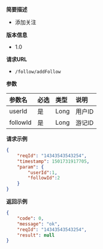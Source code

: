 **简要描述** 
- 添加关注

**版本信息**
- 1.0

**请求URL** 
- `/follow/addFollow `

**参数** 

|参数名|必选|类型|说明|
|:---- |:---   |:---|:----- |
|userId |是 | Long | 用户ID |
|followId |是 | Long | 游记ID |


**请求示例**

```JSON
{
    "reqId": "14343543543254",
    "timestamp": 1501731917705,
    "param": {
    	"userId":1,
    	"followId":2
    }
}
```



 **返回示例**

```JSON
{
    "code": 0,
    "message": "ok",
    "reqId": "14343543543254",
    "result": null
}
```

